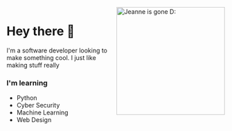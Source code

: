 <img src="https://i.kym-cdn.com/photos/images/original/001/836/861/c06.gif" align = "right" alt="Jeanne is gone D:"  width="250" />
<h1> Hey there 👋 </h1>
<p>
I'm a software developer looking to make something cool.
I just like making stuff really
</p>
<h3>I'm learning </h3>
<ul>
  <li>Python</li>
  <li>Cyber Security</li>
  <li>Machine Learning</li>
  <li>Web Design</li>
</ul>

